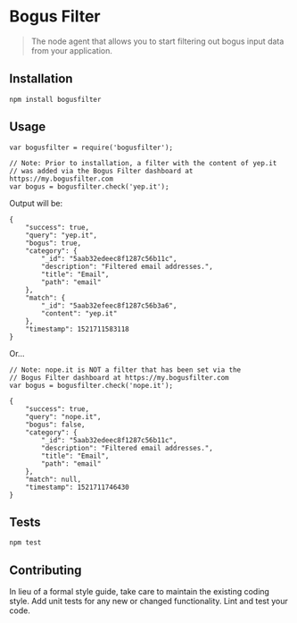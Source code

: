 # Bogus Filter
> The node agent that allows you to start filtering out bogus input data from your application.

## Installation

  `npm install bogusfilter`

## Usage
```
var bogusfilter = require('bogusfilter');

// Note: Prior to installation, a filter with the content of yep.it
// was added via the Bogus Filter dashboard at https://my.bogusfilter.com
var bogus = bogusfilter.check('yep.it');
```

Output will be:
```
{
    "success": true,
    "query": "yep.it",
    "bogus": true,
    "category": {
        "_id": "5aab32edeec8f1287c56b11c",
        "description": "Filtered email addresses.",
        "title": "Email",
        "path": "email"
    },
    "match": {
        "_id": "5aab32efeec8f1287c56b3a6",
        "content": "yep.it"
    },
    "timestamp": 1521711583118
}
```

Or...

```
// Note: nope.it is NOT a filter that has been set via the
// Bogus Filter dashboard at https://my.bogusfilter.com
var bogus = bogusfilter.check('nope.it');

{
    "success": true,
    "query": "nope.it",
    "bogus": false,
    "category": {
        "_id": "5aab32edeec8f1287c56b11c",
        "description": "Filtered email addresses.",
        "title": "Email",
        "path": "email"
    },
    "match": null,
    "timestamp": 1521711746430
}
```


## Tests

  `npm test`

## Contributing

In lieu of a formal style guide, take care to maintain the existing coding style. Add unit tests for any new or changed functionality. Lint and test your code.
